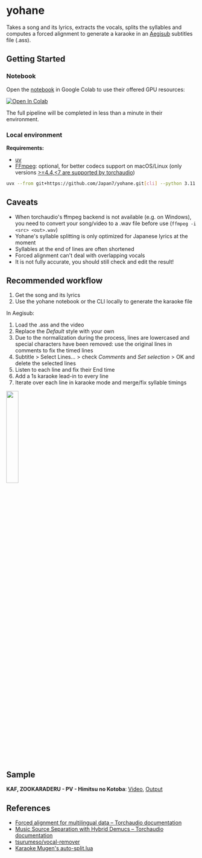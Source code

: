 # yohane

Takes a song and its lyrics, extracts the vocals, splits the syllables and computes a forced alignment to generate a karaoke in an [Aegisub](https://aegisub.org) subtitles file (.ass).

## Getting Started

### Notebook

Open the [notebook](notebook/yohane.ipynb) in Google Colab to use their offered GPU resources:

<a target="_blank" href="https://colab.research.google.com/github/Japan7/yohane/blob/main/notebook/yohane.ipynb">
  <img src="https://colab.research.google.com/assets/colab-badge.svg" alt="Open In Colab"/>
</a>

The full pipeline will be completed in less than a minute in their environment.

### Local environment

**Requirements:**

- [uv](https://github.com/astral-sh/uv)
- [FFmpeg](https://ffmpeg.org): optional, for better codecs support on macOS/Linux (only versions [>=4.4,<7 are supported by torchaudio](https://pytorch.org/audio/main/installation.html#optional-dependencies))

```sh
uvx --from git+https://github.com/Japan7/yohane.git[cli] --python 3.11 yohane --help
```

## Caveats

- When torchaudio's ffmpeg backend is not available (e.g. on Windows), you need to convert your song/video to a .wav file before use (`ffmpeg -i <src> <out>.wav`)
- Yohane's syllable splitting is only optimized for Japanese lyrics at the moment
- Syllables at the end of lines are often shortened
- Forced alignment can't deal with overlapping vocals
- It is not fully accurate, you should still check and edit the result!

## Recommended workflow

1. Get the song and its lyrics
2. Use the yohane notebook or the CLI locally to generate the karaoke file

In Aegisub:

1. Load the .ass and the video
2. Replace the _Default_ style with your own
3. Due to the normalization during the process, lines are lowercased and special characters have been removed: use the original lines in comments to fix the timed lines
4. Subtitle > Select Lines… > check _Comments_ and _Set selection_ > OK and delete the selected lines
5. Listen to each line and fix their End time
6. Add a 1s karaoke lead-in to every line
7. Iterate over each line in karaoke mode and merge/fix syllable timings

<img src="https://github.com/user-attachments/assets/614cd8ca-d471-447c-8596-4ac800d690cf" width="25%" >

## Sample

**KAF, ZOOKARADERU - PV - Himitsu no Kotoba**:
[Video](https://youtu.be/rnpL3ZugPLc?si=sXZH_EPLt3jaQq9K),
[Output](<samples/KAF, ZOOKARADERU - PV - Himitsu no Kotoba.ass>)

## References

- [Forced alignment for multilingual data – Torchaudio documentation](https://pytorch.org/audio/stable/tutorials/forced_alignment_for_multilingual_data_tutorial.html)
- [Music Source Separation with Hybrid Demucs – Torchaudio documentation](https://pytorch.org/audio/2.1.0/tutorials/hybrid_demucs_tutorial.html)
- [tsurumeso/vocal-remover](https://github.com/tsurumeso/vocal-remover)
- [Karaoke Mugen's auto-split.lua](https://docs.karaokes.moe/aegisub/auto-split.lua)
